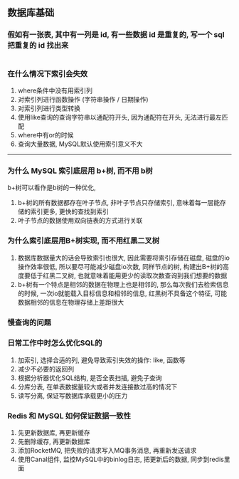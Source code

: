 ## 数据库基础


### 假如有一张表, 其中有一列是 id, 有一些数据 id 是重复的, 写一个 sql 把重复的 id 找出来
```sql


```

### 在什么情况下索引会失效
1. where条件中没有用索引列
2. 对索引列进行函数操作 (字符串操作 / 日期操作)
3. 对索引列进行类型转换
4. 使用like查询的查询字符串以通配符开头, 因为通配符在开头, 无法进行最左匹配
5. where中有or的时候
6. 查询大量数据, MySQL默认使用索引意义不大














--- 


### 为什么 MySQL 索引底层用 b+树, 而不用 b树
b+树可以看作是b树的一种优化, 
1. b+树的所有数据都存在叶子节点, 非叶子节点只存储索引, 意味着每一层能存储的索引更多, 更快的查找到索引
2. 叶子节点的数据使用双向链表的方式进行关联



### 为什么索引底层用B+树实现, 而不用红黑二叉树
1. 数据库数据量大的话会导致索引也很大, 因此需要将索引存储在磁盘, 磁盘的io操作效率很低, 所以要尽可能减少磁盘io次数, 
同样节点的树, 构建出B+树的高度要低于红黑二叉树, 也就意味着能用更少的读取次数查询到我们想要的数据
2. b+树有一个特点是相邻的数据在物理上也是相邻的, 那么每次我们去检索信息的时候, 一次io就能载入目标信息和相邻的信息, 
红黑树不具备这个特征, 可能数据相邻的信息在物理存储上差距很大 


### 慢查询的问题



### 日常工作中时怎么优化SQL的
1. 加索引, 选择合适的列, 避免导致索引失效的操作: like, 函数等
2. 减少不必要的返回列
3. 根据分析器优化SQL结构, 是否全表扫描, 避免子查询
4. 分库分表, 在单表数据量较大或者并发连接数过高的情况下
5. 读写分离, 保证写数据库承载更小的压力



### Redis 和 MySQL 如何保证数据一致性
1. 先更新数据库, 再更新缓存
2. 先删除缓存, 再更新数据库
3. 添加RocketMQ, 把失败的请求写入MQ事务消息, 再重新发送请求
4. 使用Canal组件, 监控MySQL中的binlog日志, 把更新后的数据, 同步到redis里面

